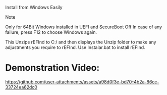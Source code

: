 Install from Windows Easily
>[!NOTE]
> Only for 64Bit Windows installed in UEFI and SecureBoot Off In case of any failure, press F12 to choose Windows again.
>
This Unzips rEFInd to C:/ and then displays the Unzip folder to make any adjustments you require to rEFInd.
Use Instalar.bat to install rEFInd.

# Demonstration Video:
https://github.com/user-attachments/assets/a98d0f3e-bd70-4b2a-86cc-33724ea62dc0
